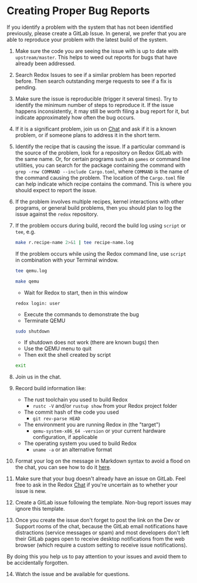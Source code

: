 # Creating Proper Bug Reports

If you identify a problem with the system that has not been identified previously, please create a GitLab Issue. In general, we prefer that you are able to reproduce your problem with the latest build of the system. 

1. Make sure the code you are seeing the issue with is up to date with `upstream/master`. This helps to weed out reports for bugs that have already been addressed.

2. Search Redox Issues to see if a similar problem has been reported before. Then search outstanding merge requests to see if a fix is pending.

3. Make sure the issue is reproducible (trigger it several times). Try to identify the minimum number of steps to reproduce it. If the issue happens inconsistently, it may still be worth filing a bug report for it, but indicate approximately how often the bug occurs.

4. If it is a significant problem, join us on [Chat](./ch13-01-chat.md) and ask if it is a known problem, or if someone plans to address it in the short term.

5. Identify the recipe that is causing the issue. If a particular command is the source of the problem, look for a repository on Redox GitLab with the same name. Or, for certain programs such as `games` or command line utilities, you can search for the package containing the command with `grep -rnw COMMAND --include Cargo.toml`, where `COMMAND` is the name of the command causing the problem. The location of the `Cargo.toml` file can help indicate which recipe contains the command. This is where you should expect to report the issue.

6. If the problem involves multiple recipes, kernel interactions with other programs, or general build problems, then you should plan to log the issue against the `redox` repository.

7. If the problem occurs during build, record the build log using `script` or `tee`, e.g.

    ```sh
    make r.recipe-name 2>&1 | tee recipe-name.log
    ```

    If the problem occurs while using the Redox command line, use `script` in combination with your Terminal window.

    ```sh
    tee qemu.log
    ```

    ```sh
    make qemu
    ```

    - Wait for Redox to start, then in this window
    ```
    redox login: user
    ```
    - Execute the commands to demonstrate the bug
    - Terminate QEMU
    ```sh
    sudo shutdown
    ```
    - If shutdown does not work (there are known bugs) then
    - Use the QEMU menu to quit
    - Then exit the shell created by script
    ```sh
    exit
    ```

8. Join us in the chat.

9. Record build information like:

     - The rust toolchain you used to build Redox
       - `rustc -V` and/or `rustup show` from your Redox project folder
     - The commit hash of the code you used
       - `git rev-parse HEAD`
     - The environment you are running Redox in (the "target")
       - `qemu-system-x86_64 -version` or your current hardware configuration, if applicable
     - The operating system you used to build Redox
       - `uname -a` or an alternative format

10. Format your log on the message in Markdown syntax to avoid a flood on the chat, you can see how to do it [here](https://docs.github.com/en/get-started/writing-on-github/getting-started-with-writing-and-formatting-on-github/basic-writing-and-formatting-syntax#quoting-code).

11. Make sure that your bug doesn't already have an issue on GitLab. Feel free to ask in the Redox [Chat](./ch13-01-chat.md) if you're uncertain as to whether your issue is new.

12. Create a GitLab issue following the template. Non-bug report issues may ignore this template.

13. Once you create the issue don't forget to post the link on the Dev or Support rooms of the chat, because the GitLab email notifications have distractions (service messages or spam) and most developers don't left their GitLab pages open to receive desktop notifications from the web browser (which require a custom setting to receive issue notifications).

By doing this you help us to pay attention to your issues and avoid them to be accidentally forgotten.

14. Watch the issue and be available for questions.
